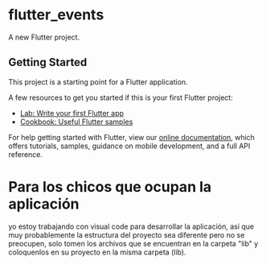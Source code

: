 # flutter_events

A new Flutter project.

## Getting Started

This project is a starting point for a Flutter application.

A few resources to get you started if this is your first Flutter project:

- [Lab: Write your first Flutter app](https://flutter.dev/docs/get-started/codelab)
- [Cookbook: Useful Flutter samples](https://flutter.dev/docs/cookbook)

For help getting started with Flutter, view our
[online documentation](https://flutter.dev/docs), which offers tutorials,
samples, guidance on mobile development, and a full API reference.

# Para los chicos que ocupan la aplicación

yo estoy trabajando con visual code para desarrollar la aplicación,
así que muy probablemente la estructura del proyecto sea diferente
pero no se preocupen, solo tomen los archivos que se encuentran en la carpeta "lib" y
coloquenlos en su proyecto en la misma carpeta (lib).
